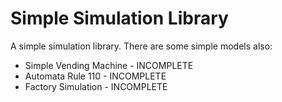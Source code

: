 Simple Simulation Library
=========================
A simple simulation library.
There are some simple models also:
<ul><li>
Simple Vending Machine - INCOMPLETE
</li><li>
Automata Rule 110 - INCOMPLETE
</li><li>
Factory Simulation - INCOMPLETE
</li></ul>
